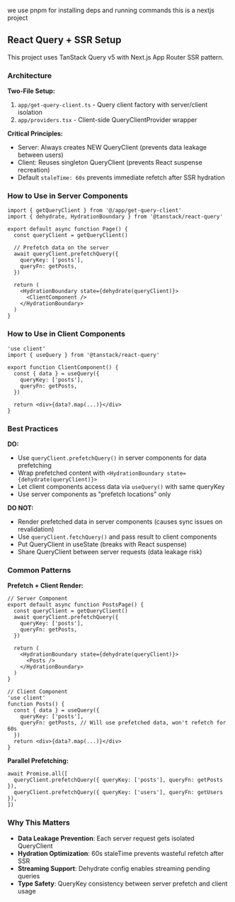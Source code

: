 we use pnpm for installing deps and running commands
this is a nextjs project

## React Query + SSR Setup

This project uses TanStack Query v5 with Next.js App Router SSR pattern.

### Architecture

**Two-File Setup:**
1. `app/get-query-client.ts` - Query client factory with server/client isolation
2. `app/providers.tsx` - Client-side QueryClientProvider wrapper

**Critical Principles:**
- Server: Always creates NEW QueryClient (prevents data leakage between users)
- Client: Reuses singleton QueryClient (prevents React suspense recreation)
- Default `staleTime: 60s` prevents immediate refetch after SSR hydration

### How to Use in Server Components

```tsx
import { getQueryClient } from '@/app/get-query-client'
import { dehydrate, HydrationBoundary } from '@tanstack/react-query'

export default async function Page() {
  const queryClient = getQueryClient()

  // Prefetch data on the server
  await queryClient.prefetchQuery({
    queryKey: ['posts'],
    queryFn: getPosts,
  })

  return (
    <HydrationBoundary state={dehydrate(queryClient)}>
      <ClientComponent />
    </HydrationBoundary>
  )
}
```

### How to Use in Client Components

```tsx
'use client'
import { useQuery } from '@tanstack/react-query'

export function ClientComponent() {
  const { data } = useQuery({
    queryKey: ['posts'],
    queryFn: getPosts,
  })

  return <div>{data?.map(...)}</div>
}
```

### Best Practices

**DO:**
- Use `queryClient.prefetchQuery()` in server components for data prefetching
- Wrap prefetched content with `<HydrationBoundary state={dehydrate(queryClient)}>`
- Let client components access data via `useQuery()` with same queryKey
- Use server components as "prefetch locations" only

**DO NOT:**
- Render prefetched data in server components (causes sync issues on revalidation)
- Use `queryClient.fetchQuery()` and pass result to client components
- Put QueryClient in useState (breaks with React suspense)
- Share QueryClient between server requests (data leakage risk)

### Common Patterns

**Prefetch + Client Render:**
```tsx
// Server Component
export default async function PostsPage() {
  const queryClient = getQueryClient()
  await queryClient.prefetchQuery({
    queryKey: ['posts'],
    queryFn: getPosts,
  })

  return (
    <HydrationBoundary state={dehydrate(queryClient)}>
      <Posts />
    </HydrationBoundary>
  )
}

// Client Component
'use client'
function Posts() {
  const { data } = useQuery({
    queryKey: ['posts'],
    queryFn: getPosts, // Will use prefetched data, won't refetch for 60s
  })
  return <div>{data?.map(...)}</div>
}
```

**Parallel Prefetching:**
```tsx
await Promise.all([
  queryClient.prefetchQuery({ queryKey: ['posts'], queryFn: getPosts }),
  queryClient.prefetchQuery({ queryKey: ['users'], queryFn: getUsers }),
])
```

### Why This Matters

- **Data Leakage Prevention**: Each server request gets isolated QueryClient
- **Hydration Optimization**: 60s staleTime prevents wasteful refetch after SSR
- **Streaming Support**: Dehydrate config enables streaming pending queries
- **Type Safety**: QueryKey consistency between server prefetch and client usage
